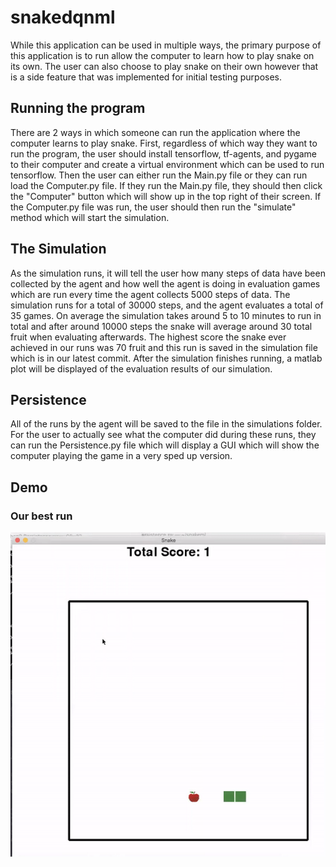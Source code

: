 # snakedqnml
While this application can be used in multiple ways, the primary
purpose of this application is to run allow the computer to learn 
how to play snake on its own. The user can also choose to play 
snake on their own however that is a side feature that was 
implemented for initial testing purposes. 

## Running the program
There are 2 ways in which someone can run the application
where the computer learns to play snake. First, regardless of 
which way they want to run the program, the user should 
install tensorflow, tf-agents, and pygame to their computer and 
create a virtual environment which can be used to run tensorflow.
Then the user can either run the Main.py file or they can run
load the Computer.py file. If they run the Main.py file, they 
should then click the "Computer" button which will show up in the
top right of their screen. If the Computer.py file was run, the
user should then run the "simulate" method which will start the 
simulation. 

## The Simulation
As the simulation runs, it will tell the user how many steps of 
data have been collected by the agent and how well the agent is 
doing in evaluation games which are run every time the agent
collects 5000 steps of data. The simulation runs for a total of 
30000 steps, and the agent evaluates a total of 35 games. On 
average the simulation takes around 5 to 10 minutes to run in total
and after around 10000 steps the snake will average around 30 total
fruit when evaluating afterwards. The highest score the snake ever
achieved in our runs was 70 fruit and this run is saved in the 
simulation file which is in our latest commit. After the simulation 
finishes running, a matlab plot will be displayed of the evaluation
results of our simulation.

## Persistence
All of the runs by the agent will be saved to the file in the 
simulations folder. For the user to actually see what the computer
did during these runs, they can run the Persistence.py file which
will display a GUI which will show the computer playing the game
in a very sped up version. 

## Demo

### Our best run
![Demo-Gif](Img/70.gif)
